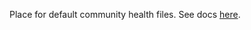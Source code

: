 Place for default community health files. See docs [here](https://docs.github.com/en/communities/setting-up-your-project-for-healthy-contributions/creating-a-default-community-health-file).

